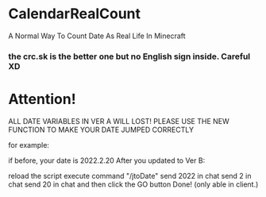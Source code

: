 # CalendarRealCount
A Normal Way To Count Date As Real Life In Minecraft

### the crc.sk is the better one but no English sign inside. Careful XD

# Attention!
ALL DATE VARIABLES IN VER A WILL LOST!
PLEASE USE THE NEW FUNCTION TO MAKE YOUR DATE JUMPED CORRECTLY

for example:

if before, your date is 2022.2.20
After you updated to Ver B:

reload the script
execute command "/jtoDate"
send 2022 in chat
send 2 in chat
send 20 in chat
and then click the GO button
Done!
(only able in client.)
